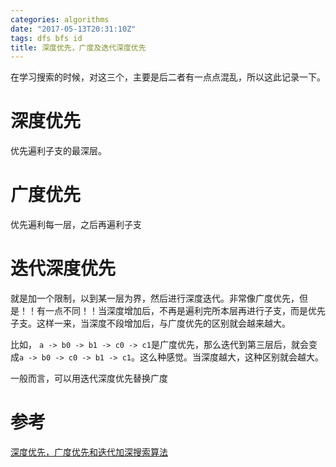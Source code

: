 ```yaml
---
categories: algorithms
date: "2017-05-13T20:31:10Z"
tags: dfs bfs id
title: 深度优先，广度及迭代深度优先
---
```

在学习搜索的时候，对这三个，主要是后二者有一点点混乱，所以这此记录一下。
<!--more-->
# 深度优先
优先遍利子支的最深层。
# 广度优先
优先遍利每一层，之后再遍利子支
# 迭代深度优先
就是加一个限制，以到某一层为界，然后进行深度迭代。非常像广度优先，但是！！有一点不同！！当深度增加后，不再是遍利完所本层再进行子支，而是优先子支。这样一来，当深度不段增加后，与广度优先的区别就会越来越大。

比如， `a -> b0 -> b1 -> c0 -> c1`是广度优先，那么迭代到第三层后，就会变成`a -> b0 -> c0 -> b1 -> c1`。这么种感觉。当深度越大，这种区别就会越大。

一般而言，可以用迭代深度优先替换广度

# 参考
[深度优先，广度优先和迭代加深搜索算法](http://blog.csdn.net/base199/article/details/48913121)

